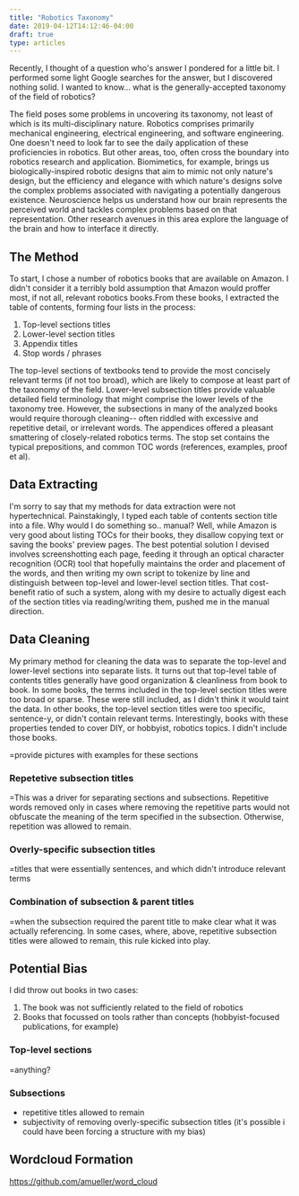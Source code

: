 ```yaml
---
title: "Robotics Taxonomy"
date: 2019-04-12T14:12:46-04:00
draft: true
type: articles
---
```


Recently, I thought of a question who's answer I pondered for a little bit. I performed some light Google searches for the answer, but I discovered nothing solid. I wanted to know... what is the generally-accepted taxonomy of the field of robotics?

The field poses some problems in uncovering its taxonomy, not least of which is its multi-disciplinary nature. Robotics comprises primarily mechanical engineering, electrical engineering, and software engineering. One doesn't need to look far to see the daily application of these proficiencies in robotics. But other areas, too, often cross the boundary into robotics research and application. Biomimetics, for example, brings us biologically-inspired robotic designs that aim to mimic not only nature's design, but the efficiency and elegance with which nature's designs solve the complex problems associated with navigating a potentially dangerous existence. Neuroscience helps us understand how our brain represents the perceived world and tackles complex problems based on that representation. Other research avenues in this area explore the language of the brain and how to interface it directly.

## The Method
To start, I chose a number of robotics books that are available on Amazon. I didn't consider it a terribly bold assumption that Amazon would proffer most, if not all, relevant robotics books.From these books, I extracted the table of contents, forming four lists in the process:

1. Top-level sections titles
1. Lower-level section titles
1. Appendix titles
1. Stop words / phrases

The top-level sections of textbooks tend to provide the most concisely relevant terms (if not too broad), which are likely to compose at least part of the taxonomy of the field. Lower-level subsection titles provide valuable detailed field terminology that might comprise the lower levels of the taxonomy tree. However, the subsections in many of the analyzed books would require thorough cleaning-- often  riddled with excessive and repetitive detail, or irrelevant words. The appendices offered a pleasant smattering of closely-related robotics terms. The stop set contains the typical prepositions, and common TOC words (references, examples, proof et al).

## Data Extracting
I'm sorry to say that my methods for data extraction were not hypertechnical. Painstakingly, I typed each table of contents section title into a file. Why would I do something so.. manual? Well, while Amazon is very good about listing TOCs for their books, they disallow copying text or saving the books' preview pages. The best potential solution I devised involves screenshotting each page, feeding it through an optical character recognition (OCR) tool that hopefully maintains the order and placement of the words, and then writing my own script to tokenize by line and distinguish between top-level and lower-level section titles. That cost-benefit ratio of such a system, along with my desire to actually digest each of the section titles via reading/writing them, pushed me in the manual direction. 

## Data Cleaning
My primary method for cleaning the data was to separate the top-level and lower-level sections into separate lists. It turns out that top-level table of contents titles generally have good organization & cleanliness from book to book. In some books, the terms included in the top-level section titles were too broad or sparse. These were still included, as I didn't think it would taint the data. In other books, the top-level section titles were too specific, sentence-y, or didn't contain relevant terms. Interestingly, books with these properties tended to cover DIY, or hobbyist, robotics topics. I didn't include those books. 

=provide pictures with examples for these sections
### Repetetive subsection titles
=This was a driver for separating sections and subsections. Repetitive words removed only in cases where removing the repetitive parts would not obfuscate the meaning of the term specified in the subsection. Otherwise, repetition was allowed to remain.
### Overly-specific subsection titles
=titles that were essentially sentences, and which didn't introduce relevant terms
### Combination of subsection & parent titles
=when the subsection required the parent title to make clear what it was actually referencing. In some cases, where, above, repetitive subsection titles were allowed to remain, this rule kicked into play.

## Potential Bias
I did throw out books in two cases:

1. The book was not sufficiently related to the field of robotics
1. Books that focussed on tools rather than concepts (hobbyist-focused publications, for example)

### Top-level sections
=anything?

### Subsections
- repetitive titles allowed to remain
- subjectivity of removing overly-specific subsection titles (it's possible i could have been forcing a structure with my bias) 

## Wordcloud Formation
https://github.com/amueller/word_cloud
